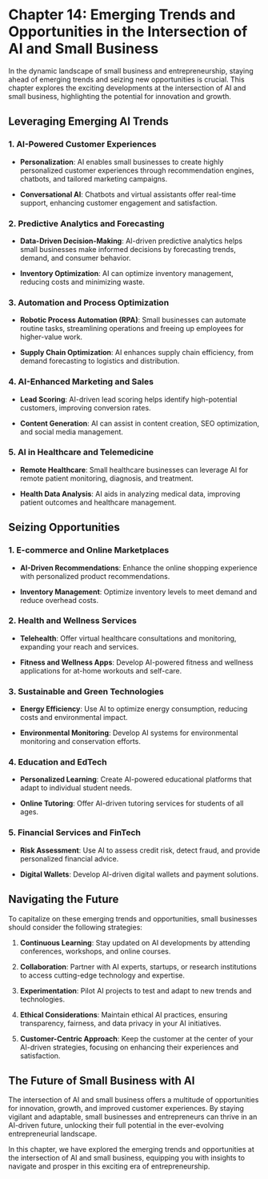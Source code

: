 Chapter 14: Emerging Trends and Opportunities in the Intersection of AI and Small Business
==========================================================================================

In the dynamic landscape of small business and entrepreneurship, staying ahead of emerging trends and seizing new opportunities is crucial. This chapter explores the exciting developments at the intersection of AI and small business, highlighting the potential for innovation and growth.

Leveraging Emerging AI Trends
-----------------------------

### 1. **AI-Powered Customer Experiences**

* **Personalization**: AI enables small businesses to create highly personalized customer experiences through recommendation engines, chatbots, and tailored marketing campaigns.

* **Conversational AI**: Chatbots and virtual assistants offer real-time support, enhancing customer engagement and satisfaction.

### 2. **Predictive Analytics and Forecasting**

* **Data-Driven Decision-Making**: AI-driven predictive analytics helps small businesses make informed decisions by forecasting trends, demand, and consumer behavior.

* **Inventory Optimization**: AI can optimize inventory management, reducing costs and minimizing waste.

### 3. **Automation and Process Optimization**

* **Robotic Process Automation (RPA)**: Small businesses can automate routine tasks, streamlining operations and freeing up employees for higher-value work.

* **Supply Chain Optimization**: AI enhances supply chain efficiency, from demand forecasting to logistics and distribution.

### 4. **AI-Enhanced Marketing and Sales**

* **Lead Scoring**: AI-driven lead scoring helps identify high-potential customers, improving conversion rates.

* **Content Generation**: AI can assist in content creation, SEO optimization, and social media management.

### 5. **AI in Healthcare and Telemedicine**

* **Remote Healthcare**: Small healthcare businesses can leverage AI for remote patient monitoring, diagnosis, and treatment.

* **Health Data Analysis**: AI aids in analyzing medical data, improving patient outcomes and healthcare management.

Seizing Opportunities
---------------------

### 1. **E-commerce and Online Marketplaces**

* **AI-Driven Recommendations**: Enhance the online shopping experience with personalized product recommendations.

* **Inventory Management**: Optimize inventory levels to meet demand and reduce overhead costs.

### 2. **Health and Wellness Services**

* **Telehealth**: Offer virtual healthcare consultations and monitoring, expanding your reach and services.

* **Fitness and Wellness Apps**: Develop AI-powered fitness and wellness applications for at-home workouts and self-care.

### 3. **Sustainable and Green Technologies**

* **Energy Efficiency**: Use AI to optimize energy consumption, reducing costs and environmental impact.

* **Environmental Monitoring**: Develop AI systems for environmental monitoring and conservation efforts.

### 4. **Education and EdTech**

* **Personalized Learning**: Create AI-powered educational platforms that adapt to individual student needs.

* **Online Tutoring**: Offer AI-driven tutoring services for students of all ages.

### 5. **Financial Services and FinTech**

* **Risk Assessment**: Use AI to assess credit risk, detect fraud, and provide personalized financial advice.

* **Digital Wallets**: Develop AI-driven digital wallets and payment solutions.

Navigating the Future
---------------------

To capitalize on these emerging trends and opportunities, small businesses should consider the following strategies:

1. **Continuous Learning**: Stay updated on AI developments by attending conferences, workshops, and online courses.

2. **Collaboration**: Partner with AI experts, startups, or research institutions to access cutting-edge technology and expertise.

3. **Experimentation**: Pilot AI projects to test and adapt to new trends and technologies.

4. **Ethical Considerations**: Maintain ethical AI practices, ensuring transparency, fairness, and data privacy in your AI initiatives.

5. **Customer-Centric Approach**: Keep the customer at the center of your AI-driven strategies, focusing on enhancing their experiences and satisfaction.

The Future of Small Business with AI
------------------------------------

The intersection of AI and small business offers a multitude of opportunities for innovation, growth, and improved customer experiences. By staying vigilant and adaptable, small businesses and entrepreneurs can thrive in an AI-driven future, unlocking their full potential in the ever-evolving entrepreneurial landscape.

In this chapter, we have explored the emerging trends and opportunities at the intersection of AI and small business, equipping you with insights to navigate and prosper in this exciting era of entrepreneurship.
